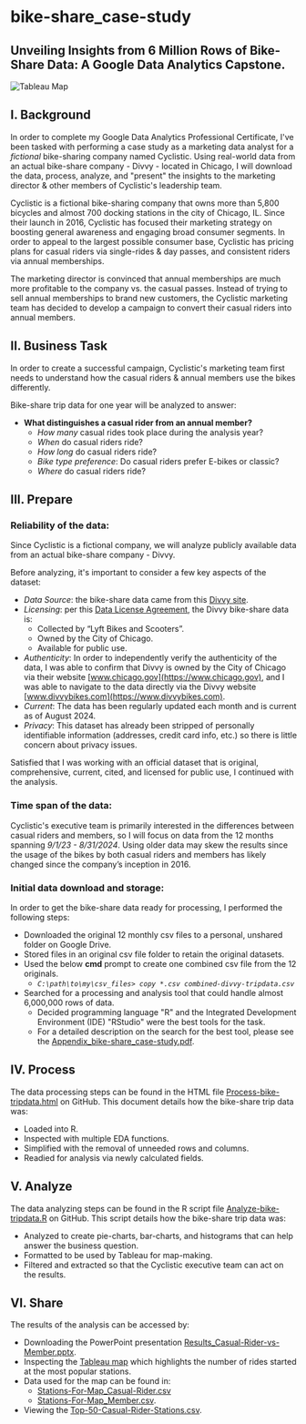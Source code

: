 # bike-share_case-study
## Unveiling Insights from 6 Million Rows of Bike-Share Data: A Google Data Analytics Capstone.

![Tableau Map](https://drive.google.com/uc?export=view&id=1bPFttO5RU8FudxSmCibEroFeHRusWPQn)


## I. Background
In order to complete my Google Data Analytics Professional Certificate, I've been tasked with performing a case study as a marketing data analyst for a *fictional* bike-sharing company named Cyclistic.  Using real-world data from an actual bike-share company - Divvy - located in Chicago, I will download the data, process, analyze, and "present" the insights to the marketing director & other members of Cyclistic's leadership team.

Cyclistic is a fictional bike-sharing company that owns more than 5,800 bicycles and almost 700 docking stations in the city of Chicago, IL.  Since their launch in 2016, Cyclistic has focused their marketing strategy on boosting general awareness and engaging broad consumer segments.  In order to appeal to the largest possible consumer base, Cyclistic has pricing plans for casual riders via single-rides & day passes, and consistent riders via annual memberships.

The marketing director is convinced that annual memberships are much more profitable to the company vs. the casual passes.  Instead of trying to sell annual memberships to brand new customers, the Cyclistic marketing team has decided to develop a campaign to convert their casual riders into annual members.


## II. Business Task
In order to create a successful campaign, Cyclistic's marketing team first needs to understand how the casual riders & annual members use the bikes differently.

Bike-share trip data for one year will be analyzed to answer:

- **What distinguishes a casual rider from an annual member?**
  - *How many* casual rides took place during the analysis year?
  - *When* do casual riders ride?
  - *How long* do casual riders ride?
  - *Bike type preference*:  Do casual riders prefer E-bikes or classic?
  - *Where* do casual riders ride?


## III. Prepare
### Reliability of the data:
Since Cyclistic is a fictional company, we will analyze publicly available data from an actual bike-share company - Divvy.

Before analyzing, it's important to consider a few key aspects of the dataset:

- *Data Source*: the bike-share data came from this [Divvy site](https://divvy-tripdata.s3.amazonaws.com/index.html).
- *Licensing*: per this [Data License Agreement](https://divvybikes.com/data-license-agreement), the Divvy bike-share data is:
  - Collected by “Lyft Bikes and Scooters”.
  - Owned by the City of Chicago.
  - Available for public use.
- *Authenticity*: In order to independently verify the authenticity of the data, I was able to confirm that Divvy is owned by the City of Chicago via their website [www.chicago.gov](https://www.chicago.gov), and I was able to navigate to the data directly via the Divvy website [www.divvybikes.com](https://www.divvybikes.com).
- *Current*: The data has been regularly updated each month and is current as of August 2024.
- *Privacy*: This dataset has already been stripped of personally identifiable information (addresses, credit card info, etc.) so there is little concern about privacy issues.

Satisfied that I was working with an official dataset that is original, comprehensive, current, cited, and licensed for public use, I continued with the analysis.

### Time span of the data:
Cyclistic's executive team is primarily interested in the differences between casual riders and members, so I will focus on data from the 12 months spanning *9/1/23 - 8/31/2024*.  Using older data may skew the results since the usage of the bikes by both casual riders and members has likely changed since the company’s inception in 2016.

### Initial data download and storage:
In order to get the bike-share data ready for processing, I performed the following steps:
- Downloaded the original 12 monthly csv files to a personal, unshared folder on Google Drive.
- Stored files in an original csv file folder to retain the original datasets.
- Used the below **cmd** prompt to create one combined csv file from the 12 originals.
  - *`C:\path\to\my\csv_files> copy *.csv combined-divvy-tripdata.csv`*
- Searched for a processing and analysis tool that could handle almost 6,000,000 rows of data.
  - Decided programming language "R" and the Integrated Development Environment (IDE) "RStudio" were the best tools for the task.
  - For a detailed description on the search for the best tool, please see the [Appendix_bike-share_case-study.pdf](https://github.com/MikeDavidG2/bike-share_case-study/blob/main/04a_Appendix_bike-share_case-study.pdf).


## IV. Process
The data processing steps can be found in the HTML file [Process-bike-tripdata.html](https://mikedavidg2.github.io/bike-share_case-study/01a_Process-bike-tripdata.html) on GitHub.  This document details how the bike-share trip data was:
- Loaded into R.
- Inspected with multiple EDA functions.
- Simplified with the removal of unneeded rows and columns.
- Readied for analysis via newly calculated fields.


## V. Analyze
The data analyzing steps can be found in the R script file [Analyze-bike-tripdata.R](https://github.com/MikeDavidG2/bike-share_case-study/blob/main/02a_Analyze-bike-tripdata.R) on GitHub.  This script details how the bike-share trip data was:
- Analyzed to create pie-charts, bar-charts, and histograms that can help answer the business question.
- Formatted to be used by Tableau for map-making.
- Filtered and extracted so that the Cyclistic executive team can act on the results.

## VI. Share
The results of the analysis can be accessed by:
- Downloading the PowerPoint presentation [Results_Casual-Rider-vs-Member.pptx](https://github.com/MikeDavidG2/bike-share_case-study/blob/main/03a_Results_Casual-Rider-vs-Member.pptx).
- Inspecting the [Tableau map](https://public.tableau.com/app/profile/michael.grue4932/viz/DivvyBikeTrips-Chicago/CasualRiders) which highlights the number of rides started at the most popular stations.
- Data used for the map can be found in:
  - [Stations-For-Map_Casual-Rider.csv](https://github.com/MikeDavidG2/bike-share_case-study/blob/main/03c_Results_Stations-For-Map_Casual-Rider.csv)
  - [Stations-For-Map_Member.csv](https://github.com/MikeDavidG2/bike-share_case-study/blob/main/03d_Results_Stations-For-Map_Member.csv).
- Viewing the [Top-50-Casual-Rider-Stations.csv](https://github.com/MikeDavidG2/bike-share_case-study/blob/main/03b_Results_Top-50-Casual-Rider-Stations.csv).
